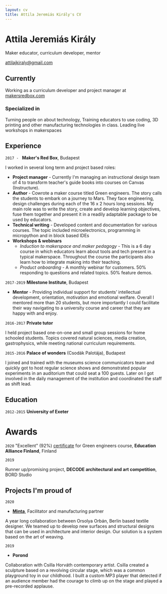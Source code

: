 ```yaml
---
layout: cv
title: Attila Jeremiás Király's CV
---
```

# Attila Jeremiás Király
Maker educator, curriculum developer, mentor

<div id="webaddress">
  <a href="mailto:attilajkiraly@gmail.com">attilajkiraly@gmail.com</a>
</div>


## Currently

Working as a curriculum developer and project manager at [makersredbox.com](https://www.makersredbox.com)

### Specialized in

Turning people on about technology, Training educators to use coding, 3D printing and other manufacturing technologies in class. Leading live workshops in makerspaces

## Experience

`2017 - `
**Maker's Red Box**, Budapest

I worked in several long term and project based roles:
- **Project manager** - Currently I'm managing an instructional design team of 4 to transform teacher's guide books into courses on Canvas (Instructure).
- **Author** - Cowrote a maker course titled Green engineers. The story calls the students to embark on a journey to Mars. They face engineering, design challenges during each of the 16 x 2 hours long sessions. My main role was to write the story, create and develop learning objectives, fuse them together and present it in a readily adaptable package to be used by educators. 
- **Technical writing** - Developed content and documentation for various courses. The topic included microelectronics, programming in micropython and in block based IDEs
- **Workshops & webinars**
    - *Induction to makerspace and maker pedagogy* - This is a 6 day course in which educators learn about tools and tech present in a typical makerspace. Throughout the course the participants also learn how to integrate making into their teaching.
    - *Product onboarding* - A monthly webinar for customers. 50% responding to questions and related topics. 50% feature demos.

`2017-2019`
**Milestone Institute**, Budapest

- **Mentor** - Providing individual support for students’ intellectual development, orientation, motivation and emotional welfare. Overall I mentored more than 20 students, but more importantly I could facilitate their way navigating to a university course and career that they are happy with and enjoy.

`2016-2017`
**Private tutor**

I held project based one-on-one and small group sessions for home schooled students. Topics covered natural sciences, media creation, gastrophysics, while meeting national curriculum requirements.

`2015-2016`
**Palace of wonders** (Csodák Palotája), Budapest

I joined and trained with the museums science communicators team and quickly got to host regular science shows and demonstrated popular experiments in an auditorium that could seat a 100 guests. Later on I got involved in the daily management of the institution and coordinated the staff as shift lead.

## Education

`2012-2015`
**University of Exeter**

# Awards

`2020`
"Excellent" (92%) [certificate](https://educationalliancefinland.com/products/maker%E2%80%99s-red-box-green-engineers-story-based-course-materials) for Green engineers course, **Education Alliance Finland**, Finland

`2019`

Runner up/promising project, **DECODE architectural and art competition**, BORD Studio

## Projects I'm proud of

`2020`

- [**Minta**](https://worthproject.eu/project/minta/), Facilitator and manufacturing partner

A year long collaboration between Orsolya Orbán, Berlin based textile designer. We teamed up to develop new surfaces and structural designs that can be used in architecture and interior design. Our solution is a system based on the art of weaving.

`2019`

- **Porond**

Collaboration with Csilla Horváth contemporary artist. Csilla created a sculpture based on a revolving circular stage, which was a common playground toy in our childhood. I built a custom MP3 player that detected if an audience member had the courage to climb up on the stage and played a pre-recorded applause.

<!-- A list is also available [online](http://scholar.google.co.uk/citations?user=LTOTl0YAAAAJ) -->



<!-- ### Footer

Last updated: May 2013 -->


